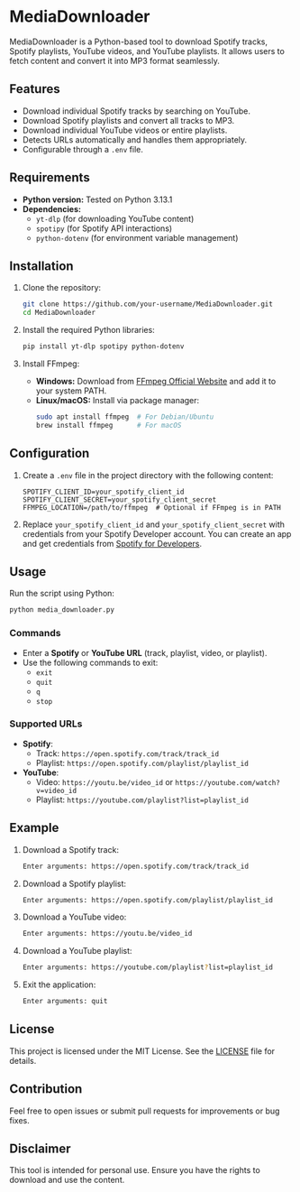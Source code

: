 # MediaDownloader

MediaDownloader is a Python-based tool to download Spotify tracks, Spotify playlists, YouTube videos, and YouTube playlists. It allows users to fetch content and convert it into MP3 format seamlessly.

## Features
- Download individual Spotify tracks by searching on YouTube.
- Download Spotify playlists and convert all tracks to MP3.
- Download individual YouTube videos or entire playlists.
- Detects URLs automatically and handles them appropriately.
- Configurable through a `.env` file.

## Requirements
- **Python version:** Tested on Python 3.13.1
- **Dependencies:**
  - `yt-dlp` (for downloading YouTube content)
  - `spotipy` (for Spotify API interactions)
  - `python-dotenv` (for environment variable management)

## Installation
1. Clone the repository:
   ```bash
   git clone https://github.com/your-username/MediaDownloader.git
   cd MediaDownloader
   ```
2. Install the required Python libraries:
   ```bash
   pip install yt-dlp spotipy python-dotenv
   ```

3. Install FFmpeg:
   - **Windows:** Download from [FFmpeg Official Website](https://ffmpeg.org/download.html) and add it to your system PATH.
   - **Linux/macOS:** Install via package manager:
     ```bash
     sudo apt install ffmpeg  # For Debian/Ubuntu
     brew install ffmpeg      # For macOS
     ```

## Configuration
1. Create a `.env` file in the project directory with the following content:
   ```env
   SPOTIFY_CLIENT_ID=your_spotify_client_id
   SPOTIFY_CLIENT_SECRET=your_spotify_client_secret
   FFMPEG_LOCATION=/path/to/ffmpeg  # Optional if FFmpeg is in PATH
   ```
2. Replace `your_spotify_client_id` and `your_spotify_client_secret` with credentials from your Spotify Developer account. You can create an app and get credentials from [Spotify for Developers](https://developer.spotify.com/dashboard/applications).

## Usage
Run the script using Python:
```bash
python media_downloader.py
```

### Commands
- Enter a **Spotify** or **YouTube URL** (track, playlist, video, or playlist).
- Use the following commands to exit:
  - `exit`
  - `quit`
  - `q`
  - `stop`

### Supported URLs
- **Spotify**:
  - Track: `https://open.spotify.com/track/track_id`
  - Playlist: `https://open.spotify.com/playlist/playlist_id`
- **YouTube**:
  - Video: `https://youtu.be/video_id` or `https://youtube.com/watch?v=video_id`
  - Playlist: `https://youtube.com/playlist?list=playlist_id`

## Example
1. Download a Spotify track:
   ```bash
   Enter arguments: https://open.spotify.com/track/track_id
   ```

2. Download a Spotify playlist:
   ```bash
   Enter arguments: https://open.spotify.com/playlist/playlist_id
   ```

3. Download a YouTube video:
   ```bash
   Enter arguments: https://youtu.be/video_id
   ```

4. Download a YouTube playlist:
   ```bash
   Enter arguments: https://youtube.com/playlist?list=playlist_id
   ```

5. Exit the application:
   ```bash
   Enter arguments: quit
   ```

## License
This project is licensed under the MIT License. See the [LICENSE](LICENSE) file for details.

## Contribution
Feel free to open issues or submit pull requests for improvements or bug fixes.

## Disclaimer
This tool is intended for personal use. Ensure you have the rights to download and use the content.

